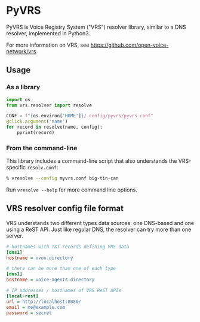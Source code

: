 # PyVRS

PyVRS is Voice Registry System ("VRS") resolver library, similar to a DNS
resolver, implemented in Python3.

For more information on VRS, see <https://github.com/open-voice-network/vrs>.

## Usage

### As a library

```python
import os
from vrs.resolver import resolve

CONF = f"{os.environ['HOME']}/.config/pyvrs/pyvrs.conf"
@click.argument('name')
for record in resolve(name, config):
    pprint(record)
```

### From the command-line

This library includes a command-line script that also understands the
VRS-specific `resolv.conf`:

```sh
% vresolve --config myvrs.conf big-tin-can
```

Run `vresolve --help` for more command line options.

## VRS resolver config file format

VRS understands two different types data sources: one DNS-based and one
using a ReST API. Just like regular DNS, the resolver can try more than
one server.

```ini
# hostnames with TXT records defining VRS data
[dns1]
hostname = ovon.directory

# there can be more than one of each type
[dns1]
hostname = voice-agents.directory

# IP addresses / hostnames of VRS ReST APIs
[local-rest]
url = http://localhost:8080/
email = me@example.com
password = secret
```
